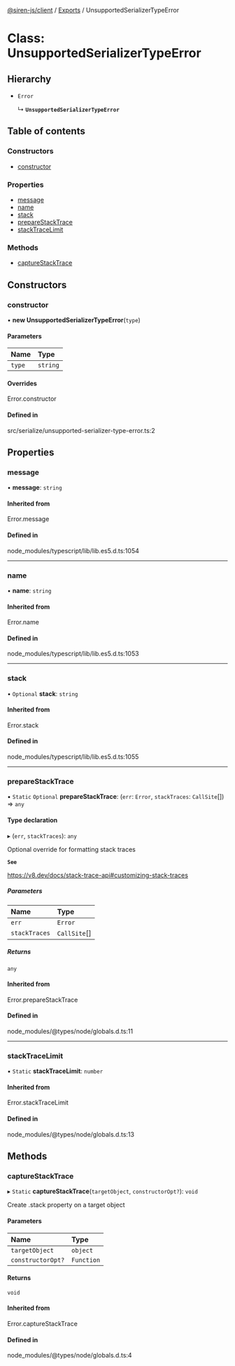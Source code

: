 [@siren-js/client](../README.md) / [Exports](../modules.md) / UnsupportedSerializerTypeError

# Class: UnsupportedSerializerTypeError

## Hierarchy

- `Error`

  ↳ **`UnsupportedSerializerTypeError`**

## Table of contents

### Constructors

- [constructor](UnsupportedSerializerTypeError.md#constructor)

### Properties

- [message](UnsupportedSerializerTypeError.md#message)
- [name](UnsupportedSerializerTypeError.md#name)
- [stack](UnsupportedSerializerTypeError.md#stack)
- [prepareStackTrace](UnsupportedSerializerTypeError.md#preparestacktrace)
- [stackTraceLimit](UnsupportedSerializerTypeError.md#stacktracelimit)

### Methods

- [captureStackTrace](UnsupportedSerializerTypeError.md#capturestacktrace)

## Constructors

### constructor

• **new UnsupportedSerializerTypeError**(`type`)

#### Parameters

| Name | Type |
| :------ | :------ |
| `type` | `string` |

#### Overrides

Error.constructor

#### Defined in

src/serialize/unsupported-serializer-type-error.ts:2

## Properties

### message

• **message**: `string`

#### Inherited from

Error.message

#### Defined in

node_modules/typescript/lib/lib.es5.d.ts:1054

___

### name

• **name**: `string`

#### Inherited from

Error.name

#### Defined in

node_modules/typescript/lib/lib.es5.d.ts:1053

___

### stack

• `Optional` **stack**: `string`

#### Inherited from

Error.stack

#### Defined in

node_modules/typescript/lib/lib.es5.d.ts:1055

___

### prepareStackTrace

▪ `Static` `Optional` **prepareStackTrace**: (`err`: `Error`, `stackTraces`: `CallSite`[]) => `any`

#### Type declaration

▸ (`err`, `stackTraces`): `any`

Optional override for formatting stack traces

**`See`**

https://v8.dev/docs/stack-trace-api#customizing-stack-traces

##### Parameters

| Name | Type |
| :------ | :------ |
| `err` | `Error` |
| `stackTraces` | `CallSite`[] |

##### Returns

`any`

#### Inherited from

Error.prepareStackTrace

#### Defined in

node_modules/@types/node/globals.d.ts:11

___

### stackTraceLimit

▪ `Static` **stackTraceLimit**: `number`

#### Inherited from

Error.stackTraceLimit

#### Defined in

node_modules/@types/node/globals.d.ts:13

## Methods

### captureStackTrace

▸ `Static` **captureStackTrace**(`targetObject`, `constructorOpt?`): `void`

Create .stack property on a target object

#### Parameters

| Name | Type |
| :------ | :------ |
| `targetObject` | `object` |
| `constructorOpt?` | `Function` |

#### Returns

`void`

#### Inherited from

Error.captureStackTrace

#### Defined in

node_modules/@types/node/globals.d.ts:4
